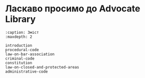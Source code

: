 # Ласкаво просимо до Advocate Library

```{toctree}
:caption: Зміст
:maxdepth: 2

introduction
procedural-code
law-on-bar-association
criminal-code
constitution
law-on-closed-and-protected-areas
administrative-code
